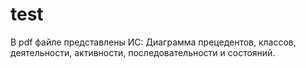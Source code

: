 # test
В pdf файле представлены ИС:
Диаграмма прецедентов, классов, деятельности, активности, последовательности и состояний.
